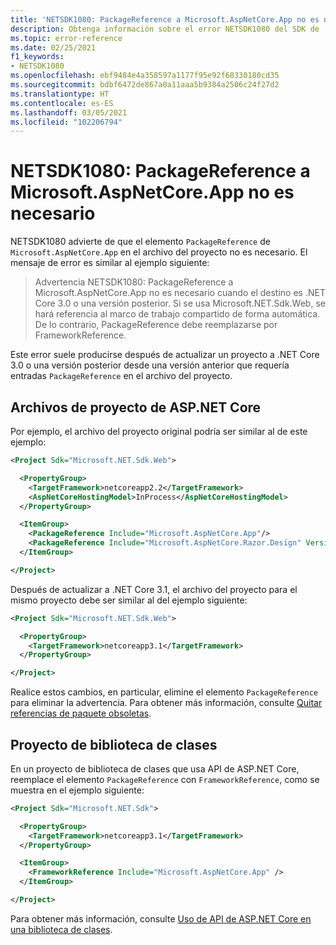 ```yaml
---
title: 'NETSDK1080: PackageReference a Microsoft.AspNetCore.App no es necesario'
description: Obtenga información sobre el error NETSDK1080 del SDK de .NET, que advierte sobre una entrada innecesaria en el archivo del proyecto.
ms.topic: error-reference
ms.date: 02/25/2021
f1_keywords:
- NETSDK1080
ms.openlocfilehash: ebf9484e4a358597a1177f95e92f68330180cd35
ms.sourcegitcommit: bdbf6472de867a0a11aaa5b9384a2506c24f27d2
ms.translationtype: HT
ms.contentlocale: es-ES
ms.lasthandoff: 03/05/2021
ms.locfileid: "102206794"
---
```

# <a name="netsdk1080-packagereference-to-microsoftaspnetcoreapp-is-not-necessary"></a>NETSDK1080: PackageReference a Microsoft.AspNetCore.App no es necesario

NETSDK1080 advierte de que el elemento `PackageReference` de `Microsoft.AspNetCore.App` en el archivo del proyecto no es necesario. El mensaje de error es similar al ejemplo siguiente:

> Advertencia NETSDK1080: PackageReference a Microsoft.AspNetCore.App no es necesario cuando el destino es .NET Core 3.0 o una versión posterior. Si se usa Microsoft.NET.Sdk.Web, se hará referencia al marco de trabajo compartido de forma automática. De lo contrario, PackageReference debe reemplazarse por FrameworkReference.

Este error suele producirse después de actualizar un proyecto a .NET Core 3.0 o una versión posterior desde una versión anterior que requería entradas `PackageReference` en el archivo del proyecto.

## <a name="aspnet-core-project-files"></a>Archivos de proyecto de ASP.NET Core

Por ejemplo, el archivo del proyecto original podría ser similar al de este ejemplo:

```xml
<Project Sdk="Microsoft.NET.Sdk.Web">

  <PropertyGroup>
    <TargetFramework>netcoreapp2.2</TargetFramework>
    <AspNetCoreHostingModel>InProcess</AspNetCoreHostingModel>
  </PropertyGroup>

  <ItemGroup>
    <PackageReference Include="Microsoft.AspNetCore.App"/>
    <PackageReference Include="Microsoft.AspNetCore.Razor.Design" Version="2.2.0" PrivateAssets="All" />
  </ItemGroup>

</Project>
```

Después de actualizar a .NET Core 3.1, el archivo del proyecto para el mismo proyecto debe ser similar al del ejemplo siguiente:

```xml
<Project Sdk="Microsoft.NET.Sdk.Web">

  <PropertyGroup>
    <TargetFramework>netcoreapp3.1</TargetFramework>
  </PropertyGroup>

</Project>
```

Realice estos cambios, en particular, elimine el elemento `PackageReference` para eliminar la advertencia. Para obtener más información, consulte [Quitar referencias de paquete obsoletas](/aspnet/core/migration/22-to-30#remove-obsolete-package-references).

## <a name="class-library-project"></a>Proyecto de biblioteca de clases

En un proyecto de biblioteca de clases que usa API de ASP.NET Core, reemplace el elemento `PackageReference` con `FrameworkReference`, como se muestra en el ejemplo siguiente:

```xml
<Project Sdk="Microsoft.NET.Sdk">

  <PropertyGroup>
    <TargetFramework>netcoreapp3.1</TargetFramework>
  </PropertyGroup>

  <ItemGroup>
    <FrameworkReference Include="Microsoft.AspNetCore.App" />
  </ItemGroup>

</Project>
```

Para obtener más información, consulte [Uso de API de ASP.NET Core en una biblioteca de clases](/aspnet/core/fundamentals/target-aspnetcore).
